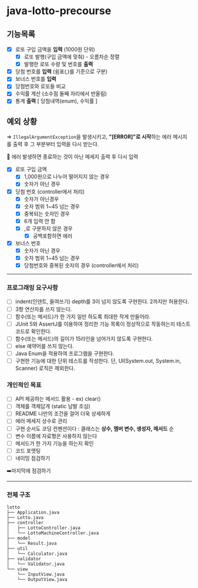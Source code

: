 # java-lotto-precourse

## 기능목록

- [x]  로또 구입 금액을 **입력** (1000원 단위)
    - [x]  로또 발행(구입 금액에 맞춰) - 오름차순 정렬
    - [x]  발행한 로또 수량 및 번호를 **출력**
- [x]  당첨 번호를 **입력** (쉼표(,)를 기준으로 구분)
- [x]  보너스 번호를 **입력**
- [x]  당첨번호와 로또들 비교
- [x]  수익률 계산 (소수점 둘째 자리에서 반올림)
- [x]  통계 **출력** [ 당첨내역(enum), 수익률 ]

## 예외 상황

⇒ `IllegalArgumentException`을 발생시키고, **"[ERROR]"로 시작**하는 에러 메시지를 출력 후 그 부분부터 입력을 다시 받는다.

🚨 에러 발생하면 종료하는 것이 아닌 메세지 출력 후 다시 입력

- [x]  로또 구입 금액
    - [x]  1,000원으로 나누어 떨어지지 않는 경우
    - [x]  숫자가 아닌 경우
- [x]  당첨 번호 (controller에서 처리)
    - [x]  숫자가 아닌경우
    - [x]  숫자 범위 1~45 넘는 경우
    - [x]  중복되는 숫자인 경우
    - [x]  6개 입력 안 함
    - [x]  ,로 구분하지 않은 경우
        - [x]  공백포함하면 에러
- [x]  보너스 번호
    - [x]  숫자가 아닌 경우
    - [x]  숫자 범위 1~45 넘는 경우
    - [x]  당첨번호와 중복된 숫자의 경우 (controller에서 처리)
---
### 프로그래밍 요구사항

- [ ]  indent(인덴트, 들여쓰기) depth를 3이 넘지 않도록 구현한다. 2까지만 허용한다.
- [ ]  3항 연산자를 쓰지 않는다.
- [ ]  함수(또는 메서드)가 한 가지 일만 하도록 최대한 작게 만들어라.
- [ ]  JUnit 5와 AssertJ를 이용하여 정리한 기능 목록이 정상적으로 작동하는지 테스트 코드로 확인한다.
- [ ]  함수(또는 메서드)의 길이가 15라인을 넘어가지 않도록 구현한다.
- [ ]  else 예약어를 쓰지 않는다.
- [ ]  Java Enum을 적용하여 프로그램을 구현한다.
- [ ]  구현한 기능에 대한 단위 테스트를 작성한다. 단, UI(System.out, System.in, Scanner) 로직은 제외한다.  

### 개인적인 목표
- [ ]  API 제공하는 메서드 활용 - ex) clear()
- [ ]  객체를 객체답게 (static 남발 조심)
- [ ]  README 나만의 조건을 걸어 더욱 상세하게
- [ ]  에러 메세지 상수로 관리
- [ ]  구현 순서도 코딩 컨벤션이다 : 클래스는 **상수, 멤버 변수, 생성자, 메서드** 순
- [ ]  변수 이름에 자료형은 사용하지 않는다
- [ ]  메서드가 한 가지 기능을 하는지 확인
- [ ]  코드 포맷팅
- [ ]  네이밍 점검하기

➡️마지막에 점검하기

---
### 전체 구조
```
lotto
├── Application.java
├── Lotto.java
├── controller
│   ├── LottoController.java
│   └── LottoMachineController.java
├── model
│   └── Result.java
├── util
│   └── Calculator.java
├── validator
│   └── Validator.java
└── view
    └── InputView.java
    └── OutputView.java

```